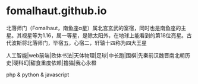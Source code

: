 # fomalhaut.github.io
北落师门（Fomalhaut，南鱼座α星）属北宫玄武的室宿，同时也是南鱼座的主星。其视星等为1.16，属一等星，是除太阳外，在地球上能看到的第18位亮星。古代波斯将北落师门，毕宿五，心宿二，轩辕十四称为四大王星


人工智能|web前端|欧体书法|天体物理|足球|中长跑|围棋|先秦前汉魏晋南北朝历史|硬科幻|甜食重度依赖|撸猫|我心永橙

php & python & javascript
